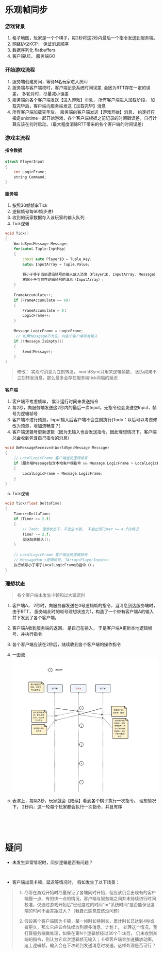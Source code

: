 # 乐观帧同步

### 游戏背景

1. 格子地图，玩家是一个个棋子，每2秒将这2秒内最后一个指令发送到服务端。
2. 网络协议KCP， 保证消息顺序
3. 数据序列化 flatbuffers
4. 客户端UE， 服务端GO

### 开始游戏流程

1. 服务端创建房间，等待N名玩家进入房间
2. 服务端与客户端校时，客户端记录系统时间误差, 会因为RTT存在一定的误差， 多轮对时，尽量减小误差
3. 服务端向各个客户端发送【进入游戏】消息， 所有客户端进入加载阶段， 加载完毕后，客户端向服务端发送【加载完毕】消息
4. 所有客户端加载完毕后， 服务端向客户端发送【游戏开始】消息， 约定好在指定unixtime一起开始游戏，各个客户端根据之前记录的时间戳误差，自行计算应该在何时启动。（最大程度消除RTT带来的各个客户端的时间误差）

### 游戏主流程

#### 指令数据

```cpp
struct PlayerInput 
{
    int LogicFrame;
    string Command;
}
```

#### 服务端

1. 按照30帧帧率Tick
2. 逻辑帧号每60帧步进1
3. 收到的玩家数据存入该玩家的输入队列
4. Tick逻辑

```cpp
void Tick()
{
    WorldSyncMessage Message;
    for(auto& Tuple:InptMap)
    {
        const auto PlayerID = Tuple.Key;
        auto& InputArray = Tuple.Value;

        将小于等于当前逻辑帧号的输入放入消息（PlayerID, InputArray, Message）;
        移除小于当前在逻辑帧号的消息（InputArray）;
    }

    FrameAccumulate++;
    if (FrameAccumulate == 60)
    {
        FrameAccumulate = 0；
        LogicFrame++;
    }
  
    Message.LogicFrame = LogicFrame;
     // 如果Messgage不为空，向各个客户端转发输入
    if (!Message.IsEmpty())
    {
        Send(Message);
    }
}
```

> 修改： 实现时消息为立刻转发， worldSync只用来逻辑帧数， 因为如果不立刻转发消息，那么最多会存在服务端tick间隔的延迟

#### 客户端

1. 客户端不考虑帧率， 累计运行时间来发送指令
2. 每2秒，向服务端发送这2秒内的最后一次Input，无指令也会发送空Input，帧号为逻辑帧号
3. 客户端不进行预测，Input输入后客户端不会立刻执行(Todo：以后可以考虑修改为预测，增加流畅度？)
4. 客户端逻辑号更新逻辑（因为无输入也会发送指令，因此理想情况下，客户端总会收到包含自己指令的消息）

```cpp
void OnMessageReceived(WorldSyncMessage Message)
{
    // LocalLogicFrame 客户端当前逻辑帧号
    if (服务端Message包含本地客户端指令 && Message.LogicFrame > LocalLogicFrame) 
    {
        LocalLogicFrame = Message.LogicFrame;
    }
}
```

5. Tick逻辑

```cpp
void Tick(float DeltaTime)
{
    Timer+=DeltaTime;
    if (Timer >= 2.f)
    {
        // Todo: 理想状态下，不发生卡顿， 不会出现Timer >= 4.f的情况
        Timer -= 2.f;
        发送玩家输入();
    }

    // LocalLogicFrame 客户端当前逻辑帧号
    // MessageMap <逻辑帧号, TArray<PlayerInput>>
    执行帧号小于等于LocalLogicFrame的指令（）；
}
```

### 理想状态

> 各个客户端未发生卡顿和过大延迟时

1. 客户端A， 2秒时，向服务器发送在0号逻辑帧的指令，当消息到达服务端时，由于RTT， 服务端此时的帧号理想状态为1，构造了一个带有客户端A的输入并下发到了各个客户端。
2. 客户端A收到服务端的返回， 是自己在输入， 于是客户端A更新本地逻辑帧号，并执行指令
3. 各个客户端应该在2秒后，陆续收到各个客户端的操作指令
4. 一图流
![alt text](20250211-143727.jpg)


5. 表演上，每隔2秒，玩家就会【陆续】看到各个棋子执行一次指令， 理想情况下， 2秒内，这一轮每个玩家都会执行一次指令，并且有序

</br>
</br>
</br>

# 疑问

+ 未发生异常情况时，同步逻辑是否有问题？

</br>

+ 客户端出现卡顿、延迟等情况时， 假如发生了以下场景：
> 1.  尽管在游戏开始时尽量保证了各端同时开始，但应该仍会出现有的客户端慢一点、有的快一点的情况，客户端与服务端之间并未持续进行时间校准，仅通过游戏开始后“已经度过的时间“or”系统时间“是否能保证各端的时间不会差距过大？（我自己感觉应该没问题）
> 
> 2. 假设某个客户端因为卡顿，某一帧时长特别长，累计时长已达到4秒或者更久，那么它应该会陆续收到很多消息。计划上， 处理这个情况，我打算服务端做处理，如果在第N个逻辑帧经过30个Tick后， 仍未收到某端的指令，则认为它此次逻辑帧无输入；卡顿客户端会加速播放动画，追上逻辑帧，输入会在下次轮到发送消息时发送。这样处理是否可行？

 